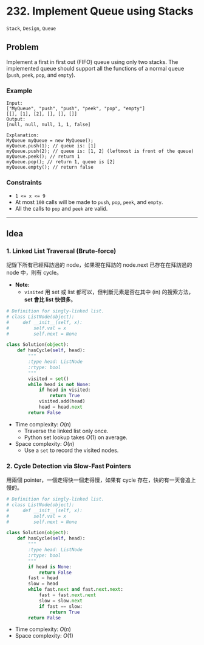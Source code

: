 # 232. Implement Queue using Stacks

`Stack`, `Design`, `Queue`

## Problem

Implement a first in first out (FIFO) queue using only two stacks. The implemented queue should support all the functions of a normal queue (`push`, `peek`, `pop`, and `empty`).

### Example

```
Input:
["MyQueue", "push", "push", "peek", "pop", "empty"]
[[], [1], [2], [], [], []]
Output:
[null, null, null, 1, 1, false]

Explanation:
MyQueue myQueue = new MyQueue();
myQueue.push(1); // queue is: [1]
myQueue.push(2); // queue is: [1, 2] (leftmost is front of the queue)
myQueue.peek(); // return 1
myQueue.pop(); // return 1, queue is [2]
myQueue.empty(); // return false
```


### Constraints
* `1 <= x <= 9`
* At most `100` calls will be made to `push`, `pop`, `peek`, and `empty`.
* All the calls to `pop` and `peek` are valid.
---

## Idea

### 1. Linked List Traversal (Brute-force)

記錄下所有已經拜訪過的 node，如果現在拜訪的 node.next 已存在在拜訪過的 node 中，則有 cycle。

* **Note:**
    * `visited` 用 set 或 list 都可以，但判斷元素是否在其中 (in) 的搜索方法，**set 會比 list 快很多**。

```python
# Definition for singly-linked list.
# class ListNode(object):
#     def __init__(self, x):
#         self.val = x
#         self.next = None

class Solution(object):
    def hasCycle(self, head):
        """
        :type head: ListNode
        :rtype: bool
        """
        visited = set()
        while head is not None:
            if head in visited:
                return True
            visited.add(head)
            head = head.next
        return False
```
* Time complexity: $O(n)$
    * Traverse the linked list only once.
    * Python set lookup takes $O(1)$ on average.
* Space complexity: $O(n)$
    * Use a `set` to record the visited nodes.


### 2. Cycle Detection via Slow-Fast Pointers

用兩個 pointer，一個走得快一個走得慢，如果有 cycle 存在，快的有一天會追上慢的。

```python
# Definition for singly-linked list.
# class ListNode(object):
#     def __init__(self, x):
#         self.val = x
#         self.next = None

class Solution(object):
    def hasCycle(self, head):
        """
        :type head: ListNode
        :rtype: bool
        """
        if head is None:
            return False
        fast = head
        slow = head
        while fast.next and fast.next.next:
            fast = fast.next.next
            slow = slow.next
            if fast == slow:
                return True
        return False
```
* Time complexity: $O(n)$
* Space complexity: $O(1)$
